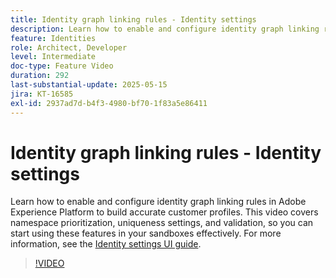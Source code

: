 ```yaml
---
title: Identity graph linking rules - Identity settings
description: Learn how to enable and configure identity graph linking rules in Adobe Experience Platform to build accurate customer profiles.
feature: Identities
role: Architect, Developer
level: Intermediate
doc-type: Feature Video
duration: 292
last-substantial-update: 2025-05-15
jira: KT-16585
exl-id: 2937ad7d-b4f3-4980-bf70-1f83a5e86411
---
```

# Identity graph linking rules - Identity settings

Learn how to enable and configure identity graph linking rules in Adobe Experience Platform to build accurate customer profiles. This video covers namespace prioritization, uniqueness settings, and validation, so you can start using these features in your sandboxes effectively. For more information, see the [Identity settings UI guide](https://experienceleague.adobe.com/en/docs/experience-platform/identity/features/identity-graph-linking-rules/identity-settings-ui).

>[!VIDEO](https://video.tv.adobe.com/v/3458487/?learn=on&enablevpops)
